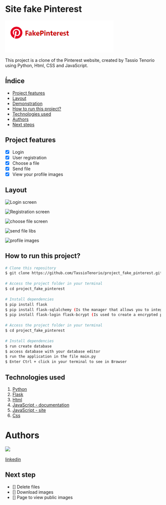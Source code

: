 # Site fake Pinterest
![fakepintest](img/banner3.png)


This project is a clone of the Pinterest website,
created by Tassio Tenorio using Python, Html, CSS and JavaScript.

## Índice

- <a href="#functionalities">Project features</a>
- <a href="#layout">Layout</a>
- <a href="#demonstration">Demonstration</a>
- <a href="#run">How to run this project?</a>
- <a href="#tecnologies">Technologies used</a>
- <a href="#author">Authors</a>
- <a href="#steps">Next steps</a>

## Project features

-[x] Login
-[x] User registration
-[x] Choose a file
-[x] Send file
-[x] View your profile images

## Layout

![Login screen ](/project_fake_pinterest/img/registration%20screen.png)

![Registration screen](/project_fake_pinterest/img/Tela-de-cadastro.png)

![choose file screen](/project_fake_pinterest/img/tela%20de%20escolha%20de%20arquivo.png)


![send file](/project_fake_pinterest/img/tela%20de%20envio.png)
libs


![profile images](/project_fake_pinterest/img/imagens%20no%20perfil.png)


## How to run this project?

```bash
# Clone this repository
$ git clone https://github.com/TassioTenorio/project_fake_pinterest.git

# Access the project folder in your terminal
$ cd project_fake_pinterest

# Install dependencies
$ pip install flask
$ pip install flask-sqlalchemy (Is the manager that allows you to integrate with the database)
$ pip install flask-login flask-bcrypt (Is used to create a encrypted password)

# Access the project folder in your terminal
$ cd project_fake_pinterest

# Install dependencies
$ run create database
$ access database with your database editor
$ run the application in the file main.py
$ Enter Ctrl + click in your terminal to see in Browser
```

## Technologies used
1. [Python](https://www.python.org/)
2. [Flask](https://flask.palletsprojects.com/en/3.0.x/)
3. [Html](https://www.w3schools.com/html/)
4. [JavaScript - documentation](https://developer.mozilla.org/pt-BR/docs/Web/JavaScript)
5. [JavaScript - site](https://www.javascript.com/)
6. [Css](https://www.w3schools.com/cssref/index.php)


# Authors

<img style="width:200px" src="https://media.licdn.com/dms/image/D4D03AQES2s16Mw-7Ww/profile-displayphoto-shrink_400_400/0/1700494198195?e=1707350400&v=beta&t=NQ-uLfq4nY7uD6QEKvUgjHYNDGNa6un1P80l_63E-7A">

[linkedin](www.linkedin.com/in/tassiotenorio)

## Next step

- [] Delete files
- [] Download images
- [] Page to view public images



